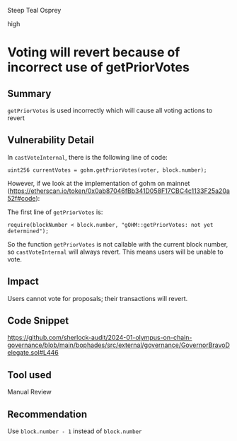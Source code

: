 Steep Teal Osprey

high

# Voting will revert because of incorrect use of getPriorVotes

## Summary

`getPriorVotes` is used incorrectly which will cause all voting actions to revert 

## Vulnerability Detail

In `castVoteInternal`, there is the following line of code:

`uint256 currentVotes = gohm.getPriorVotes(voter, block.number);`

However, if we look at the implementation of gohm on mainnet (https://etherscan.io/token/0x0ab87046fBb341D058F17CBC4c1133F25a20a52f#code):

The first line of `getPriorVotes` is:

`require(blockNumber < block.number, "gOHM::getPriorVotes: not yet determined");`

So the function `getPriorVotes` is not callable with the current block number, so `castVoteInternal` will always revert. This means users will be unable to vote. 

## Impact

Users cannot vote for proposals; their transactions will revert. 

## Code Snippet

https://github.com/sherlock-audit/2024-01-olympus-on-chain-governance/blob/main/bophades/src/external/governance/GovernorBravoDelegate.sol#L446

## Tool used

Manual Review

## Recommendation

Use `block.number - 1` instead of `block.number`